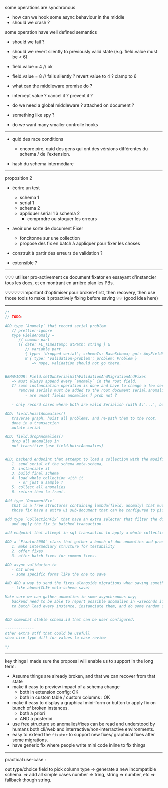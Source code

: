 some operations are synchronous

-   how can we hook some async behaviour in the middle
-   should we crash ?

some operation have well defined semantics

-   should we fail ?
-   should we revert silently to previously valid state
    (e.g. field.value must be < 6)
-   field.value = 4 // ok
-   field.value = 8 // fails silently ? revert value to 4 ? clamp to 6

-   what can the middleware promise do ?

-   intercept value ? cancel it ? prevent it ?

-   do we need a global middleware ? attached on document ?
-   something like spy ?
-   do we want many smaller controlle hooks

---

-   quid des race conditions

    -   encore pire, quid des gens qui ont des vérsions différentes du schema / de l'extension.

-   hash du schema intermédiare

---

proposition 2

-   écrire un test
    -   schema 1
    -   serial 1
    -   schema 2
    -   appliquer serial 1 à schema 2
        -   comprndre ou stoquer les erreurs
-   avoir une sorte de document Fixer

    -   foncitonne sur une collection
    -   propose des fix en batch à appliquer pour fixer les choses

-   construit à partir des erreurs de validation ?
-   extensible ?

---

💡💡💡 utiliser pro-activement ce document fixator en essayant d'instancier
tous les docs, et en montrant en arrière plan les PBs.

💡💡💡💡💡💡important d'optimiser pour broken-first, then recovery,
then use those tools to make it proactively fixing before saving 💡💡 (good idea here)

---

```ts
/*
// TODO:

ADD type `Anomaly` that record serial problem
   // prettier-ignore
   type FieldAnomaly =
      // common part
      ({ date: FL_Timestamp; atPath: string } &
         // variable part
         { type: 'dropped-serial'; schemaIs: BaseSchema; got: AnyFieldSerial })
         ⁉️ { type: 'validation-problem'; problem: Problem }
            => nope, validation should not go there.


BEHAVIOUR: Field.setOwnSerialWithValidationAndMigrationAndFixes
   => must always append every `anomaly` in the root field.
   If some instanciation operation is done and have to change a few serial
      removed serials must be added to the root document serial.anomalies
         - are unset fields anomalies ? prob not ?

   - only record cases where both are valid Serialish (with $:'...', but different value ?)

ADD: field.hoistAnomalies()
   traverse graph, hoist all problems, and re-path them to the root.
   done in a transaction
   mutate serial

ADD: field.dropAnomalies()
   drop all anomalies in
   not transitive (use field.hoistAnomalies)


ADD: backend endpoint that attempt to load a collection with the modified schema
   1. send serial of the schema meta-schema,
   2. instanciate it
   3. build final schema
   4. load whole collection with it
      - or just a sample ?
   5. collect all anomalies
   6. return them to front.

Add type `DocumentFix`
   that is a free structures containing lambda(field, anomaly) that mutate the field.
   those fix have a extra ui sub-document that can be configured to pick a behaviour.

add type `CollectionFix` that have an extra selector that filter the document/anomalies
   and apply the fix in batched transaction.

add endpoint that attempt in sql transaction to apply a whole collection Fix.

ADD a `Fixator2000` class that gather a bunch of doc anomalies and produces "CollectionFix" and "DocumentFix"
   1. make intermediary structure for testability
   2. offer fixes
   3. offer batch fixes for common fixes.

ADD async validation to
   - CLI when
   - some specific forms like the one to save

AND ADD a way to send the fixes alongside migrations when saving something that will lead to a schema change
   - like above(CLI+ meta-schema save)

Make sure we can gather anomalies in some asynchronous way;
   backend need to be able to report possible anomalies in ~2seconds if it needs
   to batch load every instance, instanciate them, and do some random stuff with them.


ADD somewhat stable schema.id that can be user configured.

-------------
other extra stff that could be usefull
show nice type diff for values to ease review

*/
```

---

key things I made sure the proposal will enable us to support in the long term:

-   Assume things are already broken, and that we can recover from that state
-   make it easy to preview impact of a schema change
    -   both in extension config: OK
    -   both in custom table / custom columns : OK
-   make it easy to display a graphical mini-form or button to apply fix on bunch of broken instances.
    -   both a priori
    -   AND a posterioi
-   use free structure so anomalies/fixes can be read and understood by humans both cli/web and
    interractive/non-interractive environments.
-   easy to extend the `fixator` to support new fixes/ graphical fixes after some migrations.
-   have generic fix where people write mini code inline to fix things

---

practical use-case :

out type/choice field to pick column type
=> generate a new incompatible schema.
=> add all simple cases number => tring, string => number, etc
=> fallback though string.
